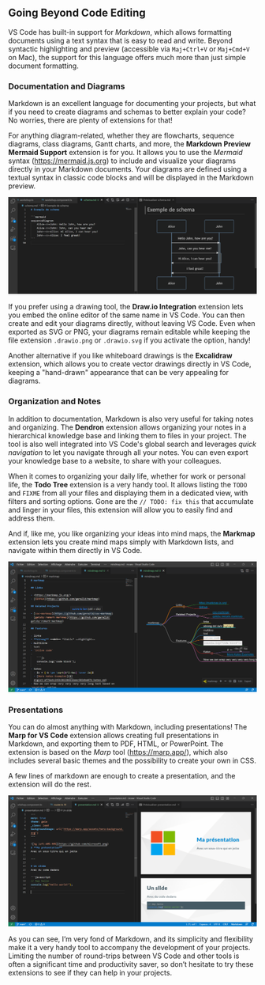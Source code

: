 ## Going Beyond Code Editing

VS Code has built-in support for _Markdown_, which allows formatting documents using a text syntax that is easy to read and write. Beyond syntactic highlighting and preview (accessible via `Maj+Ctrl+V` or `Maj+Cmd+V` on Mac), the support for this language offers much more than just simple document formatting.

### Documentation and Diagrams

Markdown is an excellent language for documenting your projects, but what if you need to create diagrams and schemas to better explain your code?
No worries, there are plenty of extensions for that!

For anything diagram-related, whether they are flowcharts, sequence diagrams, class diagrams, Gantt charts, and more, the **Markdown Preview Mermaid Support** extension is for you. It allows you to use the _Mermaid_ syntax (https://mermaid.js.org) to include and visualize your diagrams directly in your Markdown documents. Your diagrams are defined using a textual syntax in classic code blocks and will be displayed in the Markdown preview.

![Sequence diagram example with Mermaid](./images/mermaid.png)

If you prefer using a drawing tool, the **Draw.io Integration** extension lets you embed the online editor of the same name in VS Code. You can then create and edit your diagrams directly, without leaving VS Code. Even when exported as SVG or PNG, your diagrams remain editable while keeping the file extension `.drawio.png` or `.drawio.svg` if you activate the option, handy!

Another alternative if you like whiteboard drawings is the **Excalidraw** extension, which allows you to create vector drawings directly in VS Code, keeping a "hand-drawn" appearance that can be very appealing for diagrams.

### Organization and Notes

In addition to documentation, Markdown is also very useful for taking notes and organizing. The **Dendron** extension allows organizing your notes in a hierarchical knowledge base and linking them to files in your project. The tool is also well integrated into VS Code's global search and leverages _quick navigation_ to let you navigate through all your notes. You can even export your knowledge base to a website, to share with your colleagues.

When it comes to organizing your daily life, whether for work or personal life, the **Todo Tree** extension is a very handy tool. It allows listing the `TODO` and `FIXME` from all your files and displaying them in a dedicated view, with filters and sorting options. Gone are the `// TODO: fix this` that accumulate and linger in your files, this extension will allow you to easily find and address them.

And if, like me, you like organizing your ideas into mind maps, the **Markmap** extension lets you create mind maps simply with Markdown lists, and navigate within them directly in VS Code.

![Mindmap example with Markmap](./images/markmap.png)

### Presentations

You can do almost anything with Markdown, including presentations! The **Marp for VS Code** extension allows creating full presentations in Markdown, and exporting them to PDF, HTML, or PowerPoint. The extension is based on the _Marp_ tool (https://marp.app/), which also includes several basic themes and the possibility to create your own in CSS.

A few lines of markdown are enough to create a presentation, and the extension will do the rest.

![Presentation example with Marp](./images/marp.png)

As you can see, I’m very fond of Markdown, and its simplicity and flexibility make it a very handy tool to accompany the development of your projects. Limiting the number of round-trips between VS Code and other tools is often a significant time and productivity saver, so don’t hesitate to try these extensions to see if they can help in your projects.